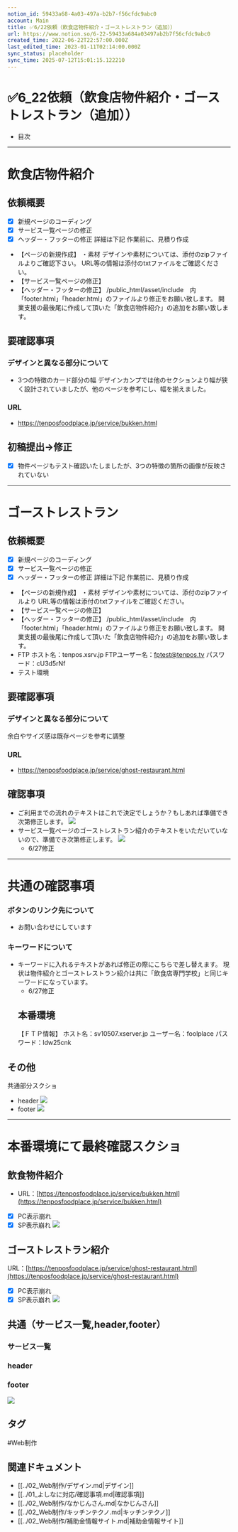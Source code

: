 ```yaml
---
notion_id: 59433a68-4a03-497a-b2b7-f56cfdc9abc0
account: Main
title: ✅6/22依頼（飲食店物件紹介・ゴーストレストラン（追加））
url: https://www.notion.so/6-22-59433a684a03497ab2b7f56cfdc9abc0
created_time: 2022-06-22T22:57:00.000Z
last_edited_time: 2023-01-11T02:14:00.000Z
sync_status: placeholder
sync_time: 2025-07-12T15:01:15.122210
---
```

# ✅6_22依頼（飲食店物件紹介・ゴーストレストラン（追加））

- 目次
---
# 飲食店物件紹介
## 依頼概要
  - [x] 新規ページのコーディング
  - [x] サービス一覧ページの修正
  - [x] ヘッダー・フッターの修正
詳細は下記
作業前に、見積り作成
  - 【ページの新規作成】
・素材
デザインや素材については、添付のzipファイルよりご確認下さい。
URL等の情報は添付のtxtファイルをご確認ください。
  - 【サービス一覧ページの修正】
  - 【ヘッダー・フッターの修正】
/public_html/asset/include　内「footer.html」「header.html」のファイルより修正をお願い致します。
開業支援の最後尾に作成して頂いた「飲食店物件紹介」の追加をお願い致します。
## 要確認事項
### デザインと異なる部分について
- 3つの特徴のカード部分の幅
  デザインカンプでは他のセクションより幅が狭く設計されていましたが、他のページを参考にし、幅を揃えました。
### URL
- https://tenposfoodplace.jp/service/bukken.html
## 初稿提出→修正
- [x] 物件ページもテスト確認いたしましたが、3つの特徴の箇所の画像が反映されていない
---
# ゴーストレストラン
## 依頼概要
  - [x] 新規ページのコーディング
  - [x] サービス一覧ページの修正
  - [x] ヘッダー・フッターの修正
詳細は下記
作業前に、見積り作成
  - 【ページの新規作成】
・素材
デザインや素材については、添付のzipファイルより
URL等の情報は添付のtxtファイルをご確認ください。
  - 【サービス一覧ページの修正】
  - 【ヘッダー・フッターの修正】
/public_html/asset/include　内「footer.html」「header.html」のファイルより修正をお願い致します。
開業支援の最後尾に作成して頂いた「飲食店物件紹介」の追加をお願い致します。
  - FTP
ホスト名：tenpos.xsrv.jp
FTPユーザー名：fptest@tenpos.tv
パスワード：cU3d5rNf
  - テスト環境
## 要確認事項
### デザインと異なる部分について
余白やサイズ感は既存ページを参考に調整
### URL
- https://tenposfoodplace.jp/service/ghost-restaurant.html
## 確認事項
- ご利用までの流れのテキストはこれで決定でしょうか？もしあれば準備でき次第修正します。
  ![](https://prod-files-secure.s3.us-west-2.amazonaws.com/736adce6-a3a4-4a64-9f74-d9aa055c96d2/41eac7ee-efbc-4a6d-8f91-00ddd032ba75/%E3%82%B9%E3%82%AF%E3%83%AA%E3%83%BC%E3%83%B3%E3%82%B7%E3%83%A7%E3%83%83%E3%83%88_2022-06-25_8.25.08.png?X-Amz-Algorithm=AWS4-HMAC-SHA256&X-Amz-Content-Sha256=UNSIGNED-PAYLOAD&X-Amz-Credential=ASIAZI2LB466QW73YIXR%2F20250719%2Fus-west-2%2Fs3%2Faws4_request&X-Amz-Date=20250719T043804Z&X-Amz-Expires=3600&X-Amz-Security-Token=IQoJb3JpZ2luX2VjEIT%2F%2F%2F%2F%2F%2F%2F%2F%2F%2FwEaCXVzLXdlc3QtMiJGMEQCID9d8kRBZyhemc6gmuA7%2BgtPvIpjp8VUAOr46JPgwbwOAiBwe5bPeKBuYk%2FtGNxhHANWIPSBSsQ9fTskYp6E5xOtNiqIBAid%2F%2F%2F%2F%2F%2F%2F%2F%2F%2F8BEAAaDDYzNzQyMzE4MzgwNSIMJDmGP2c4QRHTZbp%2BKtwD90VoMTQfXYGfgAgVjvTIn4awZ2FTEt%2FxsMXkKf3fBoyIR%2FjrAesp4M81MF4%2FkRXzqIov0L7yFyxu4omrFwg1qITSMWdyEwWo88ReKTr8n9Mcfuky11Y6hJi6GAaef0rLHR1P3AG14xg7%2Fwku93vY7qYRzyT7%2FUnNDHuDXN3OF%2F13q0AV9ETlDrVZngwNP6ws%2FolUj6IH3ESC2buXM8DaUga4I08NbKPQIYwda%2Fk8FMVrWmMMMkHuB8y%2FXp6j4gFdDO0HcYn1VwDDZ1bnwwobFWIMWBEq30b0IT8%2Bka79ywv%2BG1oyfy%2B%2BBox68d4a2G0jqSMBe1M6UALjUZFCZQqfzJs9MBnZGSkDm7NLTOriPqv81ucwvAw%2B%2BnZIqicrYAT8dIoptTYQklbPUuDjvdbEIMJP0LtNaFkeLRdO4Rex%2FW0SSG4C7E0ZaBKikPowfWoXGVfV7UkySdG6E2VacI%2Bjdkcd8mFBuS73o9HXolq%2BJS9FZ6eL%2FEt1EbXJPhKK7E6KBRA528IVmrvZ5KbZjqa6Xr4TgR0bH4n1MkDcEIZslsTQT73Zf7xhZmIKHHUlTo0Q3%2FyHvbBCpi0K5FlZ59uTDexTet%2Bf4UcrgSH04ZX%2BTsB9ArgukqlUkv07fXEw76rswwY6pgHknn3Ndri5AG4sf%2FT3U2Aw1ssPijXmce1BDAPY2GVomyLOXQgCFYrOht3ngBbgSSod42fHoq8ErhrIQZIQqIegQMaAVfVuGzTdIvzIL8j3uA700sM7KWWGuz9i1FBX%2F617t6Mkqid85WTNTGXs2L5hTLE7jdZ7QrrUOqziM2MW%2FEuoq%2F4U%2BMzMgEFFHvz2v%2FbojM6OztU%2BNXD13Ni%2FNX%2BsXzTS5em8&X-Amz-Signature=62ba5c64db9fa738b93c5828572fab5111d03cb9cdde07ef8a96b7d1ef42185e&X-Amz-SignedHeaders=host&x-amz-checksum-mode=ENABLED&x-id=GetObject)
- サービス一覧ページのゴーストレストラン紹介のテキストをいただいていないので、準備でき次第修正します。
  ![](https://prod-files-secure.s3.us-west-2.amazonaws.com/736adce6-a3a4-4a64-9f74-d9aa055c96d2/d7f7fe8b-20c5-4e40-b7d9-cc0a51fbb4b3/%E3%82%B9%E3%82%AF%E3%83%AA%E3%83%BC%E3%83%B3%E3%82%B7%E3%83%A7%E3%83%83%E3%83%88_2022-06-25_8.21.04.png?X-Amz-Algorithm=AWS4-HMAC-SHA256&X-Amz-Content-Sha256=UNSIGNED-PAYLOAD&X-Amz-Credential=ASIAZI2LB46636NUCJMP%2F20250719%2Fus-west-2%2Fs3%2Faws4_request&X-Amz-Date=20250719T043804Z&X-Amz-Expires=3600&X-Amz-Security-Token=IQoJb3JpZ2luX2VjEIT%2F%2F%2F%2F%2F%2F%2F%2F%2F%2FwEaCXVzLXdlc3QtMiJIMEYCIQDF6k6fKuwskBjjefIY%2BIkt7ARF7tfjx0z5CLJlfBz1%2BAIhAIFhsQUFMh5b7N3LqvOxKUlN0d28SwtIuujRKs6qBf7nKogECJ3%2F%2F%2F%2F%2F%2F%2F%2F%2F%2FwEQABoMNjM3NDIzMTgzODA1IgxH6jR0ZZD1y2i4JHMq3AMTizNrZGIqgRAB2hvT5mqSmIaqVzvD17yeUasIjWTMFlgLTXqOvaTOohgJCNrPfwdcJDFMWbP%2FPA%2B5SEJvMyuxukEUp4QEVOQTQl0gGU6%2Bj3vJGD06NcFdY0QssQMHAwF8GQdu5EL8MpfGTmkDgHw3CFNb%2Bn4FVHnsCUZWwB2AHCqPkPPDn3OE0OP8bxUdFrZbJIAgfDO5c9lO3%2Bfm2WsnoPcUrFghzqKeHNZ3S4yfygYuXyk5jKxj1b5YcDw4CYEvKk%2BSSJuW4lV5xhxuiZvcvV8B49%2BA55f%2FaZ1ToQHqhqFAAMDLPTb0Cx5Mvks5M9%2BNOrRTq4A9%2BhctJlL7CIMYL45BsGOqUpuCnmegbCsVL76dWF5wLKrRsL1vd5zCXpw%2BIIezHAB%2BWD7Qkydl7vIDl4jhjWjvQis2UL4rGwuOFJmNWFllurC9Yk%2B4XiGjr7X7tKRNFIdkFWlZLA2qGqm%2F47E%2BdLZuXUYg7dqFv3Uj96MpWXSNlJqHcBKyTA4Qm5%2B%2FD5S3ej8N%2FievUtQlsAPLqFXTum2%2FyHnqBSD5PjCuq15G9CvtQ80ydM2WptZLRHHaLYJ%2BUzXQ5%2BZvYlKrg0NHeqW6t683w6I6%2FMPPLDh3VsmKgwYtnK6a189qwzD%2BquzDBjqkAXqAuKE%2BUCG12piWjBi50lyflrrUJJvNt1slaK0iwNAUiTfWB4usO6hxQUyb1A7CLF3gmIiCIeG2HUOH4Rc4sp4Z4G82UGt%2B%2BeJx7EA3Bj2E3D4e5%2BYkRGaNG2gN4Jp9cHZqMvIJLTmE7Fh0YB2hman11XurufmdFz%2BZaWivd9YVcXjOGglzAm307YHEdkT2lR5fgLSj%2FeLxPINUCwggeWCgAeiX&X-Amz-Signature=7b808c57ec282b4ec8befef6bd00c0e0cfc6271971378b1484d1cc54904a7ce3&X-Amz-SignedHeaders=host&x-amz-checksum-mode=ENABLED&x-id=GetObject)
  - 6/27修正
---
# 共通の確認事項
### ボタンのリンク先について
- お問い合わせにしています
### キーワードについて
- キーワードに入れるテキストがあれば修正の際にこちらで差し替えます。
  現状は物件紹介とゴーストレストラン紹介は共に「飲食店専門学校」と同じキーワードになっています。
  - 6/27修正
  ## 本番環境
  【ＦＴＰ情報】
ホスト名：sv10507.xserver.jp
ユーザー名：foolplace
パスワード：ldw25cnk
## その他
共通部分スクショ
- header
  ![](https://prod-files-secure.s3.us-west-2.amazonaws.com/736adce6-a3a4-4a64-9f74-d9aa055c96d2/f1c8b3dd-a8a4-4660-8ba8-894544fcbff4/Untitled.png?X-Amz-Algorithm=AWS4-HMAC-SHA256&X-Amz-Content-Sha256=UNSIGNED-PAYLOAD&X-Amz-Credential=ASIAZI2LB46622A2G67K%2F20250719%2Fus-west-2%2Fs3%2Faws4_request&X-Amz-Date=20250719T043806Z&X-Amz-Expires=3600&X-Amz-Security-Token=IQoJb3JpZ2luX2VjEIT%2F%2F%2F%2F%2F%2F%2F%2F%2F%2FwEaCXVzLXdlc3QtMiJIMEYCIQCBWHX%2BFVOf%2BXxywo1d75jRZ6EOK%2FIyrbXZe6eW9KIzrgIhAJAzSxOmGejowHtBATKW0TEYFkFv4rwbs2kejUR0hNOgKogECJ3%2F%2F%2F%2F%2F%2F%2F%2F%2F%2FwEQABoMNjM3NDIzMTgzODA1IgzsuocXeLzoleZPW4kq3AMcRQ2VF0SN5bTaYmkEHi0mHIppR0%2BiRh%2Bh3Khz2dxu6vb2bf%2BemRja61EDjQryd5hrfEO7W0pmkD234QgTErZOx2yguxBsFvNRaCyx5fZ7iKYHu4RWtKNRpBi7FUw%2FbmiAEQzAoQL2%2F1z0ETEuATei%2BrR1l0hiiPhyEcSNuEItWOvc7AEqIl4nfx72Mvh8ysEyvcTp%2Bk2LwHRD3NMb0f%2BNCWhuQLei3ARyQKpwPeR%2BfkZSmUZmROtm053bfSSJduNaIXS82pMd2bobiVoCBqtlANd488c9BLi1BinSw9%2Bkbq6iRioFcfO5979twDot%2BZ3CtnURrrOFkeBqJm5bM5jV3eQ1c4sq%2FMY6DuSowFxvgsT76xMZ3Gzs%2BLV3ka8O1U7M9A%2FGMvm4IiiPEp%2Fz50GF75QVcINxppBAq7iVrvL3J2v%2FsiO2J%2B4k8iiW%2FrW8ShkVNx6q%2FjCTAenpMQT2g2iTluNiPd7iOEqT%2FxSmO1OJlEiAP2y7dpukjgVgmhJiItqvB7D3U89KjLGwMw40M6b8tndMjwpcnSKh%2BD490yJQUZIrFovXXTsNu5V4aE3toLboaltMQhw02qOOi608e3rB4KJlcJHEL7WolT6LUhs34PkgSZc78OI87L6qfDDOquzDBjqkAbG8p5h7PnajqFxHr8%2B3p7JNtKopp%2B2YAaiAsLoslnGsKAnCmgoBVqy7Y3cnrbhuOHqX9A9B7ZosCdIopYT7EC3hPDIbi0lJPmB96sPqknLrtwyB426U8q2YcT0xFL0EhbD2Hkdo0ADZiXqfxzmSaV%2FovqkM1cRRj9%2FloWm9mM0YBJYJHlaG2C0Cp1YlfkWagzlL%2F%2Bnmvg0xOTZOkvPLN7cOYVMt&X-Amz-Signature=57468a9b810b5f0d90cdcef3e396491d58f6e603ddbf59d31cdfc6be6f103472&X-Amz-SignedHeaders=host&x-amz-checksum-mode=ENABLED&x-id=GetObject)
- footer
  ![](https://prod-files-secure.s3.us-west-2.amazonaws.com/736adce6-a3a4-4a64-9f74-d9aa055c96d2/02a37bc6-e4ed-4111-adca-087896bab6b3/Untitled.png?X-Amz-Algorithm=AWS4-HMAC-SHA256&X-Amz-Content-Sha256=UNSIGNED-PAYLOAD&X-Amz-Credential=ASIAZI2LB466WVHWAOBL%2F20250719%2Fus-west-2%2Fs3%2Faws4_request&X-Amz-Date=20250719T043806Z&X-Amz-Expires=3600&X-Amz-Security-Token=IQoJb3JpZ2luX2VjEIT%2F%2F%2F%2F%2F%2F%2F%2F%2F%2FwEaCXVzLXdlc3QtMiJHMEUCIQCg5fVkQ%2F6XB%2BzlNocRwAO1jfN9oQAg39fQTuAxMRbQdwIgGIHsqfSk9GNrRpgWILOi4%2FYU438hE1a06f517b9s31wqiAQInf%2F%2F%2F%2F%2F%2F%2F%2F%2F%2FARAAGgw2Mzc0MjMxODM4MDUiDAIAAD6zQL4P5DFDNCrcA7s88KIZSkZduy4Oaob%2BD6TDtjodU4byFYrkv7Rxw4UMBm7G7Y4a%2FjtOzzesX2fl1OAylNj2sUr8Wd6Hkkm%2F1i2zgcE4yDzksSQiD%2FmVgbs5WGXBfY0KWqKkzQ7O3lTglgtLsgKxusrw9pjuFBjP90Aakmnecz%2BzH0UqQNWysJ%2B%2F3%2BFvq3hM5tMgtf4Qxv9ZDstAvTJ46PN7TWcdPW9pDD7maouufXlUve1zZX8BltlaSGJBmOGI5MpyWuwBASyQGmYnrZd0uESx1br8ndqxku4Cw98B0HwX2XWi2jIDqWK2k22YeIreWWkGlvaOG%2BwvRCIoAsaY6tAgNxriE1EUekwD3nUhyJMntomY7MeM0ZTR6Uzx6GpDCaCQ0xzhkXD%2FbIoxHGvme%2FP9bcxM2bFy5T5g0AKORkSs5A667w5B%2Fvm0kNJgdc%2Bb%2FVVEZ3jIUxsHMzyg37ZIg2Sd%2FMdy0tXxYXGxoNJZnApB%2FaBi4uacYOmf4aU0xjeGi7%2BHUIB4gsrA%2B32osBleEMr52XRM9E9uXarObwegnmc4S24VgT%2F0lgjRZg0Nmb3mEOLUjF3zLtu9gmMT9A6iHP35HxSOKAFzo%2FQBNjV2wZzHFeUQ10Q9HevVsE75T9zAqoW7b6dXMPyq7MMGOqUBhnXTD3m%2B8VTO4H%2F1%2FtrbpLwE2AbRCvxIMmJKJGcekfRojvxEk5mIVJBT0dOGfCAuJTxjzgNXSlX8YRSlh%2FBLa%2BD0JOR7HI38kr79zvSTVkhbhHmV%2Bed0Rate4Z09omy7b2zX23iqqCFt7I0NmRHzVeSdoLNCUoobEQHl9junEXsqFjIvrVJt5wnaeSFjYMa7fFgoPM6qRs6fezgCmrMBujqZG0UW&X-Amz-Signature=7c86433bdffb7f3320bd952607126e9eb5087e8cf2f68315ee572bdcf24bd2e5&X-Amz-SignedHeaders=host&x-amz-checksum-mode=ENABLED&x-id=GetObject)
---
# 本番環境にて最終確認スクショ
## 飲食物件紹介
- URL：[https://tenposfoodplace.jp/service/bukken.html](https://tenposfoodplace.jp/service/bukken.html)
- [x] PC表示崩れ
- [x] SP表示崩れ
![](https://prod-files-secure.s3.us-west-2.amazonaws.com/736adce6-a3a4-4a64-9f74-d9aa055c96d2/a7cd32ee-be46-4644-a954-4c28f69c6437/%E3%82%B9%E3%82%AF%E3%83%AA%E3%83%BC%E3%83%B3%E3%82%B7%E3%83%A7%E3%83%83%E3%83%88_2022-06-27_16.45.14.png?X-Amz-Algorithm=AWS4-HMAC-SHA256&X-Amz-Content-Sha256=UNSIGNED-PAYLOAD&X-Amz-Credential=ASIAZI2LB466QPKE4VH2%2F20250719%2Fus-west-2%2Fs3%2Faws4_request&X-Amz-Date=20250719T043758Z&X-Amz-Expires=3600&X-Amz-Security-Token=IQoJb3JpZ2luX2VjEIT%2F%2F%2F%2F%2F%2F%2F%2F%2F%2FwEaCXVzLXdlc3QtMiJGMEQCIFhiGISVYFrewUl%2Buz4CIE50mpg4LESoWszaeiKgQTRTAiBxMI0KomIjED7oSxa%2Bu611ib5SLRJtUO5qCxBeK94XSiqIBAid%2F%2F%2F%2F%2F%2F%2F%2F%2F%2F8BEAAaDDYzNzQyMzE4MzgwNSIMBrJtsJ7oTJvvQ4l4KtwD6UU3nS65BJ2ZyFENOwHiSXDdLjvZfCoqLRmaAArlgJttorOt7SUm4gvzuhrrAq4rN%2Bo08OcMmSejozfdtqP5pPqNirzlXBIt7CdEYzY7iS6v%2Bf8o48fSefEb6%2BvzsQpxiChj9NfaTgZ52Ck1W8GerbHTWqH4taMmlaTOkj%2FBg%2Fa45KKLyihK3X09E3UvgGmOjYlCJSW5LZpm4Tc4Bm%2FMXMTEMfJ5Cpv%2FcVqp4FHRJ5yqSC9WPeTl7Gcu2G6KhH1mzvC6CxRFkeUc8XRlDoTOlGokVRjv%2FW47gjsgSbvg0k7LRNy7rCuwi8eqsnv%2FFQys%2FhdQoQXvxu4iu9agq553WVLMIn2iDrmTi9Z1F35PcChnyMfrO9xVeFLKivj2tLs1iRIApnNM3S81kxuKGs0Uk4QkgKZ5qrc4DCAHUwc%2FYHAT%2BAtOO%2BVjg%2F5RAIhGSUcHJUrnw0l1FUt0FVHwxrYB37K0imigifArh47YavbC7boKLObnLkAQL3EVpcrYW01OdCxw%2B1Y7XmFwLz6Ga0e%2BPyC9aNMnLYSkgFYBat4E8nM%2BXx6IQzZVhImQNEBYb58r9oGUckAWrbdNzsmwpdjHWwLeVx17QmtINL0pDZVSlUkZp5aLt6MN%2BINmy1swlarswwY6pgGX3eP7bphFV3UZZvJ1Lpxdf8Txr9NSqVRo8%2B60cPDfVVuS0g%2BlllNCeyv8X3wnOG7ppSxJ4Oaf6lajaXY%2Fc0xKEtKa8DuZ2RV4aFBc2HxGT7BpEi8gOJ9jfF8NxCQXdBo8qFjHeHolH%2ByNCJ3JyDP0RpvX5Rk8lmepI4qjbjGioEMKZKwsvCoEAGUyOXmCqjE6BhBl4BIvHC9y2ywGwq3c%2FuPagpnK&X-Amz-Signature=00aa1ac86f7e7b88f50f843467bd2ab8c4e30a97f24927a93fb9ebdca8e1e788&X-Amz-SignedHeaders=host&x-amz-checksum-mode=ENABLED&x-id=GetObject)
## ゴーストレストラン紹介
URL：[https://tenposfoodplace.jp/service/ghost-restaurant.html](https://tenposfoodplace.jp/service/ghost-restaurant.html)
- [x] PC表示崩れ
- [x] SP表示崩れ
![](https://prod-files-secure.s3.us-west-2.amazonaws.com/736adce6-a3a4-4a64-9f74-d9aa055c96d2/e2821eb1-4596-4db9-bbec-71b969e60404/%E3%82%B9%E3%82%AF%E3%83%AA%E3%83%BC%E3%83%B3%E3%82%B7%E3%83%A7%E3%83%83%E3%83%88_2022-06-27_16.44.11.png?X-Amz-Algorithm=AWS4-HMAC-SHA256&X-Amz-Content-Sha256=UNSIGNED-PAYLOAD&X-Amz-Credential=ASIAZI2LB466QPKE4VH2%2F20250719%2Fus-west-2%2Fs3%2Faws4_request&X-Amz-Date=20250719T043758Z&X-Amz-Expires=3600&X-Amz-Security-Token=IQoJb3JpZ2luX2VjEIT%2F%2F%2F%2F%2F%2F%2F%2F%2F%2FwEaCXVzLXdlc3QtMiJGMEQCIFhiGISVYFrewUl%2Buz4CIE50mpg4LESoWszaeiKgQTRTAiBxMI0KomIjED7oSxa%2Bu611ib5SLRJtUO5qCxBeK94XSiqIBAid%2F%2F%2F%2F%2F%2F%2F%2F%2F%2F8BEAAaDDYzNzQyMzE4MzgwNSIMBrJtsJ7oTJvvQ4l4KtwD6UU3nS65BJ2ZyFENOwHiSXDdLjvZfCoqLRmaAArlgJttorOt7SUm4gvzuhrrAq4rN%2Bo08OcMmSejozfdtqP5pPqNirzlXBIt7CdEYzY7iS6v%2Bf8o48fSefEb6%2BvzsQpxiChj9NfaTgZ52Ck1W8GerbHTWqH4taMmlaTOkj%2FBg%2Fa45KKLyihK3X09E3UvgGmOjYlCJSW5LZpm4Tc4Bm%2FMXMTEMfJ5Cpv%2FcVqp4FHRJ5yqSC9WPeTl7Gcu2G6KhH1mzvC6CxRFkeUc8XRlDoTOlGokVRjv%2FW47gjsgSbvg0k7LRNy7rCuwi8eqsnv%2FFQys%2FhdQoQXvxu4iu9agq553WVLMIn2iDrmTi9Z1F35PcChnyMfrO9xVeFLKivj2tLs1iRIApnNM3S81kxuKGs0Uk4QkgKZ5qrc4DCAHUwc%2FYHAT%2BAtOO%2BVjg%2F5RAIhGSUcHJUrnw0l1FUt0FVHwxrYB37K0imigifArh47YavbC7boKLObnLkAQL3EVpcrYW01OdCxw%2B1Y7XmFwLz6Ga0e%2BPyC9aNMnLYSkgFYBat4E8nM%2BXx6IQzZVhImQNEBYb58r9oGUckAWrbdNzsmwpdjHWwLeVx17QmtINL0pDZVSlUkZp5aLt6MN%2BINmy1swlarswwY6pgGX3eP7bphFV3UZZvJ1Lpxdf8Txr9NSqVRo8%2B60cPDfVVuS0g%2BlllNCeyv8X3wnOG7ppSxJ4Oaf6lajaXY%2Fc0xKEtKa8DuZ2RV4aFBc2HxGT7BpEi8gOJ9jfF8NxCQXdBo8qFjHeHolH%2ByNCJ3JyDP0RpvX5Rk8lmepI4qjbjGioEMKZKwsvCoEAGUyOXmCqjE6BhBl4BIvHC9y2ywGwq3c%2FuPagpnK&X-Amz-Signature=0a2b2c8352dffd37303b5a9b39b615262415a152aed6136a13b3d47197a9ce08&X-Amz-SignedHeaders=host&x-amz-checksum-mode=ENABLED&x-id=GetObject)
## 共通（サービス一覧,header,footer）
### サービス一覧
### header
### footer
![](https://prod-files-secure.s3.us-west-2.amazonaws.com/736adce6-a3a4-4a64-9f74-d9aa055c96d2/b409c5d6-aa8f-44c0-8759-dfe682606146/Untitled.png?X-Amz-Algorithm=AWS4-HMAC-SHA256&X-Amz-Content-Sha256=UNSIGNED-PAYLOAD&X-Amz-Credential=ASIAZI2LB466QPKE4VH2%2F20250719%2Fus-west-2%2Fs3%2Faws4_request&X-Amz-Date=20250719T043758Z&X-Amz-Expires=3600&X-Amz-Security-Token=IQoJb3JpZ2luX2VjEIT%2F%2F%2F%2F%2F%2F%2F%2F%2F%2FwEaCXVzLXdlc3QtMiJGMEQCIFhiGISVYFrewUl%2Buz4CIE50mpg4LESoWszaeiKgQTRTAiBxMI0KomIjED7oSxa%2Bu611ib5SLRJtUO5qCxBeK94XSiqIBAid%2F%2F%2F%2F%2F%2F%2F%2F%2F%2F8BEAAaDDYzNzQyMzE4MzgwNSIMBrJtsJ7oTJvvQ4l4KtwD6UU3nS65BJ2ZyFENOwHiSXDdLjvZfCoqLRmaAArlgJttorOt7SUm4gvzuhrrAq4rN%2Bo08OcMmSejozfdtqP5pPqNirzlXBIt7CdEYzY7iS6v%2Bf8o48fSefEb6%2BvzsQpxiChj9NfaTgZ52Ck1W8GerbHTWqH4taMmlaTOkj%2FBg%2Fa45KKLyihK3X09E3UvgGmOjYlCJSW5LZpm4Tc4Bm%2FMXMTEMfJ5Cpv%2FcVqp4FHRJ5yqSC9WPeTl7Gcu2G6KhH1mzvC6CxRFkeUc8XRlDoTOlGokVRjv%2FW47gjsgSbvg0k7LRNy7rCuwi8eqsnv%2FFQys%2FhdQoQXvxu4iu9agq553WVLMIn2iDrmTi9Z1F35PcChnyMfrO9xVeFLKivj2tLs1iRIApnNM3S81kxuKGs0Uk4QkgKZ5qrc4DCAHUwc%2FYHAT%2BAtOO%2BVjg%2F5RAIhGSUcHJUrnw0l1FUt0FVHwxrYB37K0imigifArh47YavbC7boKLObnLkAQL3EVpcrYW01OdCxw%2B1Y7XmFwLz6Ga0e%2BPyC9aNMnLYSkgFYBat4E8nM%2BXx6IQzZVhImQNEBYb58r9oGUckAWrbdNzsmwpdjHWwLeVx17QmtINL0pDZVSlUkZp5aLt6MN%2BINmy1swlarswwY6pgGX3eP7bphFV3UZZvJ1Lpxdf8Txr9NSqVRo8%2B60cPDfVVuS0g%2BlllNCeyv8X3wnOG7ppSxJ4Oaf6lajaXY%2Fc0xKEtKa8DuZ2RV4aFBc2HxGT7BpEi8gOJ9jfF8NxCQXdBo8qFjHeHolH%2ByNCJ3JyDP0RpvX5Rk8lmepI4qjbjGioEMKZKwsvCoEAGUyOXmCqjE6BhBl4BIvHC9y2ywGwq3c%2FuPagpnK&X-Amz-Signature=ae262ec81d48990df3c2c712ddbc51f6b95d24a49368fd032add0143212bba8e&X-Amz-SignedHeaders=host&x-amz-checksum-mode=ENABLED&x-id=GetObject)

## タグ

#Web制作 

## 関連ドキュメント

- [[../02_Web制作/デザイン.md|デザイン]]
- [[../01_よしなに対応/確認事項.md|確認事項]]
- [[../02_Web制作/なかじんさん.md|なかじんさん]]
- [[../02_Web制作/キッチンテクノ.md|キッチンテクノ]]
- [[../02_Web制作/補助金情報サイト.md|補助金情報サイト]]
